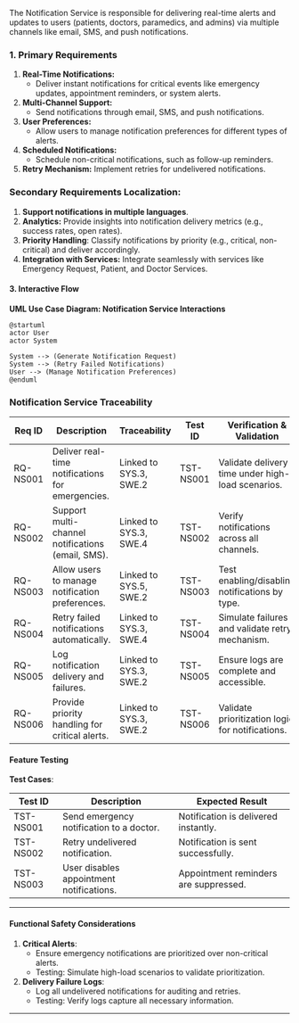 The Notification Service is responsible for delivering real-time alerts and updates to users (patients, doctors, paramedics, and admins) via multiple channels like email, SMS, and push notifications.
### 1. Primary Requirements 
1. **Real-Time Notifications:**
	- Deliver instant notifications for critical events like emergency updates, appointment reminders, or system alerts. 
2. **Multi-Channel Support:** 
	- Send notifications through email, SMS, and push notifications.
3. **User Preferences:**
	 - Allow users to manage notification preferences for different types of alerts. 
5. **Scheduled Notifications:**
	- Schedule non-critical notifications, such as follow-up reminders. 
6. **Retry Mechanism:** Implement retries for undelivered notifications.
### Secondary Requirements Localization:
1. **Support notifications in multiple languages**. 
2. **Analytics:** Provide insights into notification delivery metrics (e.g., success rates, open rates). 
3. **Priority Handling**: Classify notifications by priority (e.g., critical, non-critical) and deliver accordingly. 
4. **Integration with Services:** Integrate seamlessly with services like Emergency Request, Patient, and Doctor Services.
#### **3. Interactive Flow**
**UML Use Case Diagram: Notification Service Interactions**
```UML
@startuml
actor User
actor System

System --> (Generate Notification Request)
System --> (Retry Failed Notifications)
User --> (Manage Notification Preferences)
@enduml
```

### **Notification Service Traceability**

| **Req ID** | **Description**                                   | **Traceability**       | **Test ID** | **Verification & Validation**                     |
| ---------- | ------------------------------------------------- | ---------------------- | ----------- | ------------------------------------------------- |
| RQ-NS001   | Deliver real-time notifications for emergencies.  | Linked to SYS.3, SWE.2 | TST-NS001   | Validate delivery time under high-load scenarios. |
| RQ-NS002   | Support multi-channel notifications (email, SMS). | Linked to SYS.3, SWE.4 | TST-NS002   | Verify notifications across all channels.         |
| RQ-NS003   | Allow users to manage notification preferences.   | Linked to SYS.5, SWE.2 | TST-NS003   | Test enabling/disabling notifications by type.    |
| RQ-NS004   | Retry failed notifications automatically.         | Linked to SYS.3, SWE.4 | TST-NS004   | Simulate failures and validate retry mechanism.   |
| RQ-NS005   | Log notification delivery and failures.           | Linked to SYS.3, SWE.2 | TST-NS005   | Ensure logs are complete and accessible.          |
| RQ-NS006   | Provide priority handling for critical alerts.    | Linked to SYS.3, SWE.2 | TST-NS006   | Validate prioritization logic for notifications.  |
#### **Feature Testing**
**Test Cases**:

| **Test ID** | **Description**                          | **Expected Result**                   |
| ----------- | ---------------------------------------- | ------------------------------------- |
| TST-NS001   | Send emergency notification to a doctor. | Notification is delivered instantly.  |
| TST-NS002   | Retry undelivered notification.          | Notification is sent successfully.    |
| TST-NS003   | User disables appointment notifications. | Appointment reminders are suppressed. |

---
#### **Functional Safety Considerations**
1. **Critical Alerts**:
    - Ensure emergency notifications are prioritized over non-critical alerts.
    - Testing: Simulate high-load scenarios to validate prioritization.
2. **Delivery Failure Logs**:
    - Log all undelivered notifications for auditing and retries.
    - Testing: Verify logs capture all necessary information.
---